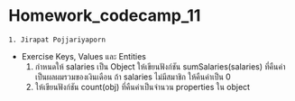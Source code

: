 # Homework_codecamp_11
    1. Jirapat Pojjariyaporn
- Exercise Keys, Values และ Entities
    1. กำหนดให้ salaries เป็น Object ให้เขียนฟังก์ชัน sumSalaries(salaries) ที่คืนค่าเป็นผลผมรวมของเงินเดือน 
        ถ้า salaries ไม่มีสมาชิก ให้คืนค่าเป็น 0
    2. ให้เขียนฟังก์ชัน count(obj) ที่คืนค่าเป็นจำนวน properties ใน object